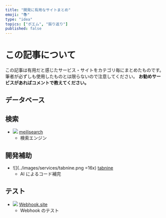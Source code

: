 ```yaml
---
title: "開発に有用なサイトまとめ"
emoji: "📚"
type: "idea"
topics: ["ポエム", "振り返り"]
published: false
---
```


# この記事について

この記事は有用だと感じたサービス・サイトをカテゴリ毎にまとめたものです。筆者が必ずしも使用したものとは限らないので注意してください。
**お勧めサービスがあればコメントで教えてください。**

## データベース

## 検索

- ![](https://t2.gstatic.com/faviconV2?client=SOCIAL&url=https://www.meilisearch.com/&size=16) [meilisearch](https://www.meilisearch.com/)
  - 検索エンジン

## 開発補助

- ![](../images/services/tabnine.png =16x) [tabnine](https://www.tabnine.com/)
  - AI によるコード補完

## テスト

- ![](https://t2.gstatic.com/faviconV2?client=SOCIAL&url=https://webhook.site/&size=16) [Webhook.site](https://webhook.site/)
  - Webhook のテスト
